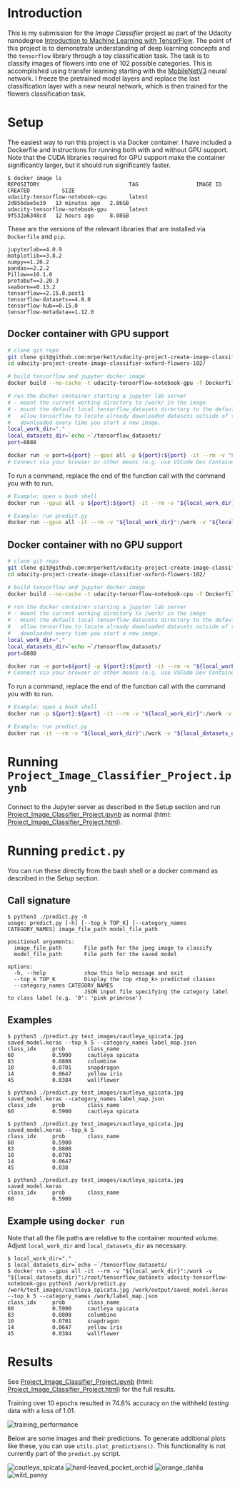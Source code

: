 # Introduction
This is my submission for the *Image Classifier* project as part of the Udacity nanodegree [Introduction to Machine Learning with TensorFlow](https://learn.udacity.com/nanodegrees/nd230). The point of this project is to demonstrate understanding of deep learning concepts and the `tensorflow` library through a toy classification task. The task is to classify images of flowers into one of 102 possible categories. This is accomplished using transfer learning starting with the [MobileNetV3](https://arxiv.org/pdf/1905.02244) neural network. I freeze the pretrained model layers and replace the last classification layer with a new neural network, which is then trained for the flowers classification task.

# Setup
The easiest way to run this project is via Docker container.  I have included a Dockerfile and instructions for running both with and without GPU support.  Note that the CUDA libraries required for GPU support make the container significantly larger, but it should run significantly faster.

```console
$ docker image ls
REPOSITORY                            TAG                  IMAGE ID       CREATED          SIZE
udacity-tensorflow-notebook-cpu       latest               2d85bdae5e39   13 minutes ago   2.86GB
udacity-tensorflow-notebook-gpu       latest               9f532a6348cd   12 hours ago     8.08GB
```

These are the versions of the relevant libraries that are installed via `Dockerfile` and `pip`.

```
jupyterlab==4.0.9
matplotlib==3.8.2
numpy==1.26.2
pandas==2.2.2
Pillow==10.1.0
protobuf==3.20.3
seaborn==0.13.2
tensorflow==2.15.0.post1
tensorflow-datasets==4.8.0
tensorflow-hub==0.15.0
tensorflow-metadata==1.12.0
```

## Docker container with GPU support
```bash
# clone git repo
git clone git@github.com:mrperkett/udacity-project-create-image-classifier-oxford-flowers-102.git
cd udacity-project-create-image-classifier-oxford-flowers-102/

# build tensorflow and jupyter docker image
docker build --no-cache -t udacity-tensorflow-notebook-gpu -f Dockerfile .

# run the docker container starting a jupyter lab server
# - mount the current working directory to /work/ in the image
# - mount the default local tensorflow_datasets directory to the default tensorflow_datasets directory.  This is to
#   allow tensorflow to locate already downloaded datasets outside of the Docker image, so they do not need to be
#   downloaded every time you start a new image.
local_work_dir="."
local_datasets_dir=`echo ~`/tensorflow_datasets/
port=8888

docker run -e port=${port} --gpus all -p ${port}:${port} -it --rm -v "${local_work_dir}":/work -v "${local_datasets_dir}":/root/tensorflow_datasets udacity-tensorflow-notebook-gpu
# Connect via your browser or other means (e.g. use VSCode Dev Containers to attach to a running container)
```

To run a command, replace the end of the function call with the command you with to run.

```bash
# Example: open a bash shell
docker run --gpus all -p ${port}:${port} -it --rm -v "${local_work_dir}":/work -v "${local_datasets_dir}":/root/tensorflow_datasets udacity-tensorflow-notebook-gpu bash

# Example: run predict.py
docker run --gpus all -it --rm -v "${local_work_dir}":/work -v "${local_datasets_dir}":/root/tensorflow_datasets udacity-tensorflow-notebook-gpu python3 /work/predict.py /work/test_images/cautleya_spicata.jpg /work/output/saved_model.keras --top_k 5 --category_names /work/label_map.json
```

## Docker container with no GPU support
```bash
# clone git repo
git clone git@github.com:mrperkett/udacity-project-create-image-classifier-oxford-flowers-102.git
cd udacity-project-create-image-classifier-oxford-flowers-102/

# build tensorflow and jupyter docker image
docker build --no-cache -t udacity-tensorflow-notebook-cpu -f Dockerfile-cpu .

# run the docker container starting a jupyter lab server
# - mount the current working directory to /work/ in the image
# - mount the default local tensorflow_datasets directory to the default tensorflow_datasets directory.  This is to
#   allow tensorflow to locate already downloaded datasets outside of the Docker image, so they do not need to be
#   downloaded every time you start a new image.
local_work_dir="."
local_datasets_dir=`echo ~`/tensorflow_datasets/
port=8888

docker run -e port=${port} -p ${port}:${port} -it --rm -v "${local_work_dir}":/work -v "${local_datasets_dir}":/root/tensorflow_datasets udacity-tensorflow-notebook-cpu
# Connect via your browser or other means (e.g. use VSCode Dev Containers to attach to a running container)
```

To run a command, replace the end of the function call with the command you with to run.

```bash
# Example: open a bash shell
docker run -p ${port}:${port} -it --rm -v "${local_work_dir}":/work -v "${local_datasets_dir}":/root/tensorflow_datasets udacity-tensorflow-notebook-cpu bash

# Example: run predict.py
docker run -it --rm -v "${local_work_dir}":/work -v "${local_datasets_dir}":/root/tensorflow_datasets udacity-tensorflow-notebook-cpu python3 /work/predict.py /work/test_images/cautleya_spicata.jpg /work/output/saved_model.keras --top_k 5 --category_names /work/label_map.json
```

# Running `Project_Image_Classifier_Project.ipynb`
Connect to the Jupyter server as described in the Setup section and run [Project_Image_Classifier_Project.ipynb](Project_Image_Classifier_Project.ipynb) as normal (html: [Project_Image_Classifier_Project.html](Project_Image_Classifier_Project.html)).

# Running `predict.py`
You can run these directly from the bash shell or a docker command as described in the Setup section.

## Call signature
```console
$ python3 ./predict.py -h
usage: predict.py [-h] [--top_k TOP_K] [--category_names CATEGORY_NAMES] image_file_path model_file_path

positional arguments:
  image_file_path       File path for the jpeg image to classify
  model_file_path       File path for the saved model

options:
  -h, --help            show this help message and exit
  --top_k TOP_K         Display the top <top_k> predicted classes
  --category_names CATEGORY_NAMES
                        JSON input file specifying the category label to class label (e.g. '0': 'pink primrose')
```

## Examples
```console
$ python3 ./predict.py test_images/cautleya_spicata.jpg saved_model.keras --top_k 5 --category_names label_map.json
class_idx     prob       class_name
60            0.5900     cautleya spicata
83            0.0808     columbine
10            0.0701     snapdragon
14            0.0647     yellow iris
45            0.0384     wallflower

$ python3 ./predict.py test_images/cautleya_spicata.jpg saved_model.keras --category_names label_map.json
class_idx     prob       class_name
60            0.5900     cautleya spicata

$ python3 ./predict.py test_images/cautleya_spicata.jpg saved_model.keras --top_k 5
class_idx     prob       class_name
60            0.5900     
83            0.0808     
10            0.0701     
14            0.0647     
45            0.038

$ python3 ./predict.py test_images/cautleya_spicata.jpg saved_model.keras
class_idx     prob       class_name
60            0.5900
```

## Example using `docker run`
Note that all the file paths are relative to the container mounted volume.  Adjust `local_work_dir` and `local_datasets_dir` as necessary.

```console
$ local_work_dir="."
$ local_datasets_dir=`echo ~`/tensorflow_datasets/
$ docker run --gpus all -it --rm -v "${local_work_dir}":/work -v "${local_datasets_dir}":/root/tensorflow_datasets udacity-tensorflow-notebook-gpu python3 /work/predict.py /work/test_images/cautleya_spicata.jpg /work/output/saved_model.keras --top_k 5 --category_names /work/label_map.json
class_idx     prob       class_name
60            0.5900     cautleya spicata
83            0.0808     columbine
10            0.0701     snapdragon
14            0.0647     yellow iris
45            0.0384     wallflower
```

# Results
See [Project_Image_Classifier_Project.ipynb](Project_Image_Classifier_Project.ipynb) (html: [Project_Image_Classifier_Project.html](Project_Image_Classifier_Project.html)) for the full results.

Training over 10 epochs resulted in 74.8% accuracy on the withheld *testing* data with a loss of 1.01.

![training_performance](output/training-performance.png)

Below are some images and their predictions.  To generate additional plots like these, you can use `utils.plot_predictions()`.  This functionality is not currently part of the `predict.py` script.

![cautleya_spicata](output/predictions-cautleya_spicata.jpg)
![hard-leaved_pocket_orchid](output/predictions-hard-leaved_pocket_orchid.jpg)
![orange_dahlia](output/predictions-orange_dahlia.jpg)
![wild_pansy](output/predictions-wild_pansy.jpg)
